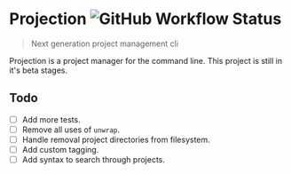 # Projection ![GitHub Workflow Status](https://img.shields.io/github/workflow/status/brettm12345/projection/Test?label=Tests&logo=github&style=flat-square)

> Next generation project management cli

Projection is a project manager for the command line.
This project is still in it's beta stages.

## Todo

- [ ] Add more tests.
- [ ] Remove all uses of `unwrap`.
- [ ] Handle removal project directories from filesystem.
- [ ] Add custom tagging.
- [ ] Add syntax to search through projects.

